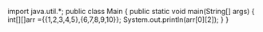 import java.util.*;
public class Main
{
	public static void main(String[] args) {
	    int[][]arr ={{1,2,3,4,5},{6,7,8,9,10}};
		System.out.println(arr[0][2]);
	}
}
